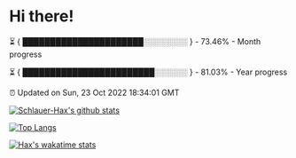 # Hi there!

⏳ { ██████████████████████░░░░░░░░ } - 73.46% - Month progress

⏳ { ████████████████████████░░░░░░ } - 81.03% - Year progress

⏰ Updated on Sun, 23 Oct 2022 18:34:01 GMT


[![Schlauer-Hax's github stats](https://github-readme-stats.vercel.app/api?username=Schlauer-Hax&show_icons=true&theme=dark&count_private=true)](https://github.com/Schlauer-Hax)


[![Top Langs](https://github-readme-stats.vercel.app/api/top-langs/?username=Schlauer-Hax&layout=compact&theme=dark)](https://github.com/Schlauer-Hax?tab=repositories)


[![Hax's wakatime stats](https://github-readme-stats.vercel.app/api/wakatime?username=Hax&theme=dark)](https://wakatime.com/@Hax)

